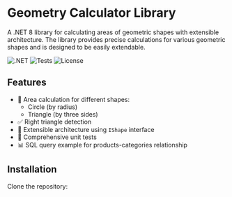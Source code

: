# Geometry Calculator Library

A .NET 8 library for calculating areas of geometric shapes with extensible architecture. The library provides precise calculations for various geometric shapes and is designed to be easily extendable.

![.NET](https://img.shields.io/badge/.NET-8.0-blue)
![Tests](https://img.shields.io/badge/tests-passing-brightgreen)
![License](https://img.shields.io/badge/license-MIT-green)

## Features

- 📐 Area calculation for different shapes:
  - Circle (by radius)
  - Triangle (by three sides)
- ✅ Right triangle detection
- 🧩 Extensible architecture using `IShape` interface
- 🧪 Comprehensive unit tests
- 📊 SQL query example for products-categories relationship

## Installation

Clone the repository: 